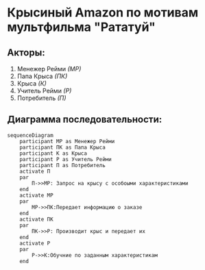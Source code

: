 # Крысиный Amazon по мотивам мультфильма "Рататуй"

## Акторы:

1. Менежер Рейми *(МР)*
2. Папа Крыса *(ПК)*
3. Крыса *(К)*
4. Учитель Рейми *(Р)*
5. Потребитель *(П)*

## Диаграмма последовательности:

```mermaid
sequenceDiagram
    participant МР as Менежер Рейми
    participant ПК as Папа Крыса
    participant К as Крыса
    participant Р as Учитель Рейми
    participant П as Потребитель
    activate П
    par
        П->>МР: Запрос на крысу с особоыми характеристиками 
    end
    activate МР
    par
        МР->>ПК:Передает информацию о заказе
    end
    activate ПК
    par
        ПК->>Р: Производит крыс и передает их
    end
    activate Р
    par 
        Р->>К:Обучние по заданным характеристикам
    end
    
    
    
```
        
    
    
    
        
        
